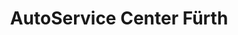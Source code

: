 ---
title: "AutoService Center Fürth"
url: /fuerth/autoservice-center-fuerth/
shop: Autowerkstatt
---